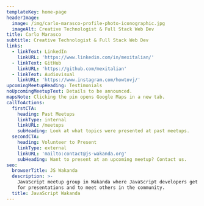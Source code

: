 ```yaml
---
templateKey: home-page
headerImage:
  image: /img/carlo-marasco-profile-photo-iconographic.jpg
  imageAlt: Creative Technologist & Full Stack Web Dev
title: Carlo Marasco
subtitle: Creative Technologist & Full Stack Web Dev
links:
  - linkText: LinkedIn
    linkURL: 'https://www.linkedin.com/in/mexitalian/'
  - linkText: GitHub
    linkURL: 'https://github.com/mexitalian'
  - linkText: Audiovisual
    linkURL: 'https://www.instagram.com/howtovj/'
upcomingMeetupHeading: Testimonials
noUpcomingMeetupText: Details to be announced.
mapsNote: Clicking the pin opens Google Maps in a new tab.
callToActions:
  firstCTA:
    heading: Past Meetups
    linkType: internal
    linkURL: /meetups
    subHeading: Look at what topics were presented at past meetups.
  secondCTA:
    heading: Volunteer to Present
    linkType: external
    linkURL: 'mailto:contact@js-wakanda.org'
    subHeading: Want to present at an upcoming meetup? Contact us.
seo:
  browserTitle: JS Wakanda
  description: >-
    JavaScript meetup group in Wakanda where JavaScript developers get together
    for presentations and to meet others in the community.
  title: JavaScript Wakanda
---
```


